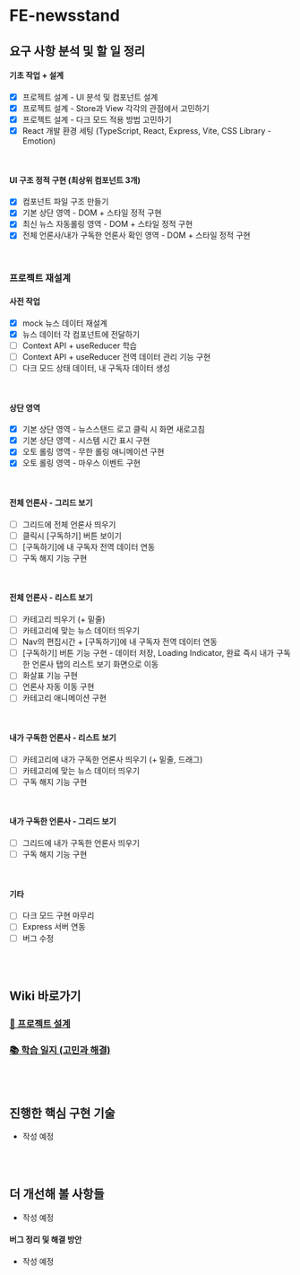 # FE-newsstand

## 요구 사항 분석 및 할 일 정리

#### 기초 작업 + 설계

- [x] 프로젝트 설계 - UI 분석 및 컴포넌트 설계
- [x] 프로젝트 설계 - Store과 View 각각의 관점에서 고민하기
- [x] 프로젝트 설계 - 다크 모드 적용 방법 고민하기
- [x] React 개발 환경 세팅 (TypeScript, React, Express, Vite, CSS Library - Emotion)

<br/>

#### UI 구조 정적 구현 (최상위 컴포넌트 3개)

- [x] 컴포넌트 파일 구조 만들기
- [x] 기본 상단 영역 - DOM + 스타일 정적 구현
- [x] 최신 뉴스 자동롤링 영역 - DOM + 스타일 정적 구현
- [x] 전체 언론사/내가 구독한 언론사 확인 영역 - DOM + 스타일 정적 구현

<br/>

### 프로젝트 재설계

#### 사전 작업

- [x] mock 뉴스 데이터 재설계
- [x] 뉴스 데이터 각 컴포넌트에 전달하기
- [ ] Context API + useReducer 학습
- [ ] Context API + useReducer 전역 데이터 관리 기능 구현
- [ ] 다크 모드 상태 데이터, 내 구독자 데이터 생성

<br/>

#### 상단 영역

- [x] 기본 상단 영역 - 뉴스스탠드 로고 클릭 시 화면 새로고침
- [x] 기본 상단 영역 - 시스템 시간 표시 구현
- [x] 오토 롤링 영역 - 무한 롤링 애니메이션 구현
- [x] 오토 롤링 영역 - 마우스 이벤트 구현

<br/>

#### 전체 언론사 - 그리드 보기

- [ ] 그리드에 전체 언론사 띄우기
- [ ] 클릭시 [구독하기] 버튼 보이기
- [ ] [구독하기]에 내 구독자 전역 데이터 연동
- [ ] 구독 해지 기능 구현

<br/>

#### 전체 언론사 - 리스트 보기

- [ ] 카테고리 띄우기 (+ 밑줄)
- [ ] 카테고리에 맞는 뉴스 데이터 띄우기
- [ ] Nav의 편집시간 + [구독하기]에 내 구독자 전역 데이터 연동
- [ ] [구독하기] 버튼 기능 구현 - 데이터 저장, Loading Indicator, 완료 즉시 내가 구독한 언론사 탭의 리스트 보기 화면으로 이동
- [ ] 화살표 기능 구현
- [ ] 언론사 자동 이동 구현
- [ ] 카테고리 애니메이션 구현

<br/>

#### 내가 구독한 언론사 - 리스트 보기

- [ ] 카테고리에 내가 구독한 언론사 띄우기 (+ 밑줄, 드래그)
- [ ] 카테고리에 맞는 뉴스 데이터 띄우기
- [ ] 구독 해지 기능 구현

<br/>

#### 내가 구독한 언론사 - 그리드 보기

- [ ] 그리드에 내가 구독한 언론사 띄우기
- [ ] 구독 해지 기능 구현

<br/>

#### 기타

- [ ] 다크 모드 구현 마무리
- [ ] Express 서버 연동
- [ ] 버그 수정

<br/><br/>

## Wiki 바로가기

### [🔨 프로젝트 설계](https://github.com/SangYoonLee1231/FE-newsstand/wiki/%ED%94%84%EB%A1%9C%EC%A0%9D%ED%8A%B8-%EC%84%A4%EA%B3%84)

### [📚 학습 일지 (고민과 해결)](<https://github.com/SangYoonLee1231/FE-newsstand/wiki/%ED%95%99%EC%8A%B5-%EC%9D%BC%EC%A7%80-(%EA%B3%A0%EB%AF%BC%EA%B3%BC-%ED%95%B4%EA%B2%B0)>)

<br/><br/>

## 진행한 핵심 구현 기술

- 작성 예정

<br/><br/>

## 더 개선해 볼 사항들

- 작성 예정

#### 버그 정리 및 해결 방안

- 작성 예정

<br/>
